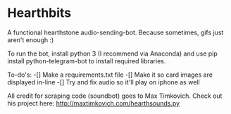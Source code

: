 # Hearthbits

A functional hearthstone audio-sending-bot. Because sometimes, gifs just aren't enough :)

To run the bot, install python 3 (I recommend via Anaconda) and use pip install python-telegram-bot to install required libraries.

To-do's:
-[] Make a requirements.txt file
-[] Make it so card images are displayed in-line
-[] Try and fix audio so it'll play on iphone as well

All credit for scraping code (soundbot) goes to Max Timkovich. Check out his project here: http://maxtimkovich.com/hearthsounds.py
